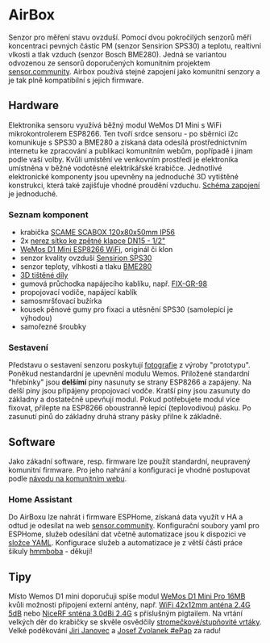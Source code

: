 # AirBox
Senzor pro měření stavu ovzduší. Pomocí dvou pokročilých senzorů měří koncentraci pevných částic PM (senzor Sensirion SPS30) a teplotu, realtivní vlkosti a tlak vzduch (senzor Bosch BME280). Jedná se variantou odvozenou ze sensorů doporučených komunitním projektem [sensor.community](https://sensor.community/cz/). Airbox používá stejné zapojení jako komunitní senzory a je tak plně kompatibilní s jejich firmware.
## Hardware
Elektronika sensoru využívá běžný modul WeMos D1 Mini s WiFi mikrokontrolerem ESP8266. Ten tvoří srdce sensoru - po sběrnici i2c komunikuje s SPS30 a BME280 a získaná data odesílá prostřednictvním internetu ke zpracování a publikaci komunitním webům, popřípadě i jinam podle vaší volby. Kvůli umístění ve venkovním prostředí je elektronika umístněna v běžné vodotěsné elektrikářské krabičce. Jednotlivé elektronické komponenty jsou upevněny na jednoduché 3D vytištěné konstrukci, která také zajišťuje vhodné proudění vzduchu. [Schéma zapojení](/Schéma/Schematic_Airbox.pdf) je jednoduché.
### Seznam komponent
- krabička [SCAME SCABOX 120x80x50mm IP56](https://www.elfetex.cz/10-078-693-scame-krabice-scabox-120x80x50mm-ip56)
- 2x [nerez sítko ke zpětné klapce DN15 - 1/2"](https://www.obchod-vtp.cz/nerez-sitko-ke-zpetne-klapce-dn15-1-2)
- [WeMos D1 Mini ESP8266 WiFi](https://dratek.cz/arduino/121932-wemos-d1-mini-esp8266-wifi-modul-v2.0.html), originál či klon
- senzor kvality ovzduší [Sensirion SPS30](https://www.laskakit.cz/senserion-sps30-opticky-senzor-kvality-ovzdusi/)
- senzor teploty, vlhkosti a tlaku [BME280](https://dratek.cz/arduino/1361-bme280-modul-mereni-teploty-vlhkosti-a-barometrickeho-tlaku-precizni.html)
- [3D tištěné díly](/STL)
- gumová průchodka napájecího kablíku, např. [FIX-GR-98](https://www.tme.eu/cz/details/fix-gr-98/pruchodky/fix-fasten/)
- propojovací vodiče, napájecí kablík
- samosmršťovací bužírka
- kousek pěnové gumy pro fixaci a utěsnění SPS30 (samolepící je výhodou)
- samořezné šroubky
### Sestavení
Představu o sestavení senzoru poskytují [fotografie](/Obrázky) z výroby "prototypu". Poněkud nestandardní je upevnění modulu Wemos. Přiložené standardní "hřebínky" jsou **delšímí** piny nasunuty se strany ESP8266 a zapájeny. Na delší piny jsou připájeny propojovací vodče. Kratší piny jsou zasunuty do základny a dostatečně upevňují modul. Pokud potřebujete modul více fixovat, přilepte na ESP8266 oboustranně lepící (teplovodivou) pásku. Po zasunutí pinů do základny druhá strany pásky přilne k základně.      
## Software
Jako zákadní software, resp. firmware lze použít standardní, neupravený komunitní firmware. Pro jeho nahrání a konfiguraci je vhodné postupovat podle [návodu na komunitním webu](https://sensor.community/cz/sensors/airrohr/).
### Home Assistant
Do AirBoxu lze nahrát i firmware ESPHome, získaná data využít v HA a odtud je odesílat na web [sensor.community](https://sensor.community/cz/). Konfigurační soubory yaml pro ESPHome, služeb odesílání dat včetně automatizace jsou k dispozici ve [složce YAML](/YAML). 
Konfigurace služeb a automatizace je z větší části práce šikuly [hmmboba](https://github.com/hmmbob/HomeAssistantConfig) - děkuji!
## Tipy
Místo Wemos D1 mini doporučuji spíše modul [WeMos D1 Mini Pro 16MB](https://www.laskakit.cz/wemos-d1-mini-pro--esp8266-wifi-modul/) kvůli možnosti připojení externí antény, např. [WiFi 42x12mm anténa 2.4G 5dB](https://www.laskakit.cz/wifi-42x12mm-antena-2-4g--5db-u-fl--ipex1--konektor/) nebo [NiceRF snténa 3.0dBi 2.4G](https://www.laskakit.cz/antena-10cm-2-4g/) s příslušným pigtailem.
Na vrtání velkých děr do krabičky se skvěle osvědčily [stromečkové/stupňovité vrtáky](https://www.lidl.cz/p/parkside-sada-specialnich-vrtaku-psb-6-a1/p100341714004). Velké poděkování [Jiri Janovec](https://twitter.com/jjiik) a [Josef Zvolanek #ePap](https://twitter.com/JosefZvolanek) za radu!  
